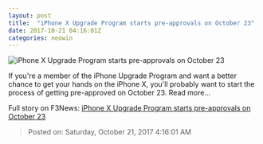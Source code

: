 ```yaml
---
layout: post
title:  "iPhone X Upgrade Program starts pre-approvals on October 23"
date: 2017-10-21 04:16:01Z
categories: neowin
---
```


![iPhone X Upgrade Program starts pre-approvals on October 23](https://cdn.neow.in/news/images/uploaded/2017/09/1505240548_snag-0051_story.jpg)

If you're a member of the iPhone Upgrade Program and want a better chance to get your hands on the iPhone X, you'll probably want to start the process of getting pre-approved on October 23. Read more...


Full story on F3News: [iPhone X Upgrade Program starts pre-approvals on October 23](http://www.f3nws.com/n/RQpebE)

> Posted on: Saturday, October 21, 2017 4:16:01 AM
